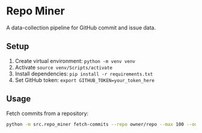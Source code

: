 # Repo Miner

A data-collection pipeline for GitHub commit and issue data.

## Setup

1. Create virtual environment: `python -m venv venv`
2. Activate `source venv/Scripts/activate`
3. Install dependencies: `pip install -r requirements.txt`
4. Set GitHub token: `export GITHUB_TOKEN=your_token_here`

## Usage

Fetch commits from a repository:
```bash
python -m src.repo_miner fetch-commits --repo owner/repo --max 100 --out commits.csv